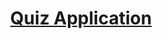 <h1 align="center">
  <a href="https://github.com/saisri201/QuizApplication/">
    Quiz Application
  </a>
</h1>
<p align="center">
<a href="
